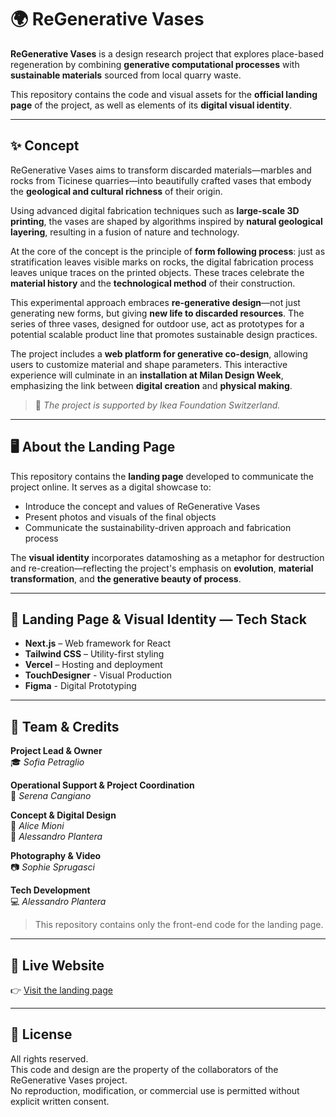 # 🌍 ReGenerative Vases

**ReGenerative Vases** is a design research project that explores place-based regeneration by combining **generative computational processes** with **sustainable materials** sourced from local quarry waste.

This repository contains the code and visual assets for the **official landing page** of the project, as well as elements of its **digital visual identity**.

---

## ✨ Concept

ReGenerative Vases aims to transform discarded materials—marbles and rocks from Ticinese quarries—into beautifully crafted vases that embody the **geological and cultural richness** of their origin.

Using advanced digital fabrication techniques such as **large-scale 3D printing**, the vases are shaped by algorithms inspired by **natural geological layering**, resulting in a fusion of nature and technology.

At the core of the concept is the principle of **form following process**: just as stratification leaves visible marks on rocks, the digital fabrication process leaves unique traces on the printed objects. These traces celebrate the **material history** and the **technological method** of their construction.

This experimental approach embraces **re-generative design**—not just generating new forms, but giving **new life to discarded resources**. The series of three vases, designed for outdoor use, act as prototypes for a potential scalable product line that promotes sustainable design practices.

The project includes a **web platform for generative co-design**, allowing users to customize material and shape parameters. This interactive experience will culminate in an **installation at Milan Design Week**, emphasizing the link between **digital creation** and **physical making**.

> 🧡 _The project is supported by Ikea Foundation Switzerland._

---

## 🖥️ About the Landing Page

This repository contains the **landing page** developed to communicate the project online. It serves as a digital showcase to:

- Introduce the concept and values of ReGenerative Vases
- Present photos and visuals of the final objects
- Communicate the sustainability-driven approach and fabrication process

The **visual identity** incorporates datamoshing as a metaphor for destruction and re-creation—reflecting the project's emphasis on **evolution**, **material transformation**, and **the generative beauty of process**.

---

## 🧱 Landing Page & Visual Identity — Tech Stack

- **Next.js** – Web framework for React
- **Tailwind CSS** – Utility-first styling
- **Vercel** – Hosting and deployment
- **TouchDesigner** - Visual Production
- **Figma** - Digital Prototyping

---

## 👥 Team & Credits

**Project Lead & Owner**  
🎓 _Sofia Petraglio_

**Operational Support & Project Coordination**  
🧩 _Serena Cangiano_

**Concept & Digital Design**  
🎨 _Alice Mioni_  
🎨 _Alessandro Plantera_

**Photography & Video**  
📷 _Sophie Sprugasci_

**Tech Development**  
💻 _Alessandro Plantera_

> This repository contains only the front-end code for the landing page.

---

## 🔗 Live Website

👉 [Visit the landing page](https://www.regenerativevases.xyz/)

---

## 📄 License

All rights reserved.  
This code and design are the property of the collaborators of the ReGenerative Vases project.  
No reproduction, modification, or commercial use is permitted without explicit written consent.
